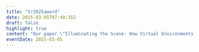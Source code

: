 ```yaml
---
title: "Vr2025award"
date: 2025-03-05T07:49:35Z
draft: false
highlight: true
content: "Our paper \"Illuminating the Scene: How Virtual Environments and Learning Modes Shape Film Lighting Mastery in Virtual Reality\" has received an [Honorable Mention Award](https://ieeevr.org/2025/awards/conference-awards/) at IEEE VR 2025."
eventDate: 2025-03-05
---
```

